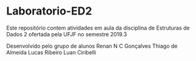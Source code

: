 # Laboratorio-ED2
Este repositório contem atividades em aula da disciplina de Estruturas de Dados 2 ofertada pela UFJF no semestre 2019.3

Desenvolvido pelo grupo de alunos
Renan N C Gonçalves
Thiago de Almeida
Lucas Ribeiro 
Luan Ciribelli

